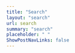 ```yaml
---
title: "Search"
layout: "search"
url: search
summary: "search"
placeholder: " "
ShowPostNavLinks: false
---
```

